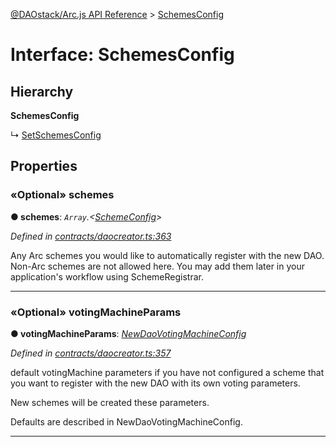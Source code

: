 [@DAOstack/Arc.js API Reference](../README.md) > [SchemesConfig](../interfaces/schemesconfig.md)



# Interface: SchemesConfig

## Hierarchy

**SchemesConfig**

↳  [SetSchemesConfig](setschemesconfig.md)









## Properties
<a id="schemes"></a>

### «Optional» schemes

**●  schemes**:  *`Array`.<[SchemeConfig](schemeconfig.md)>* 

*Defined in [contracts/daocreator.ts:363](https://github.com/daostack/arc.js/blob/0fff6d4/lib/contracts/daocreator.ts#L363)*



Any Arc schemes you would like to automatically register with the new DAO. Non-Arc schemes are not allowed here. You may add them later in your application's workflow using SchemeRegistrar.




___

<a id="votingmachineparams"></a>

### «Optional» votingMachineParams

**●  votingMachineParams**:  *[NewDaoVotingMachineConfig](newdaovotingmachineconfig.md)* 

*Defined in [contracts/daocreator.ts:357](https://github.com/daostack/arc.js/blob/0fff6d4/lib/contracts/daocreator.ts#L357)*



default votingMachine parameters if you have not configured a scheme that you want to register with the new DAO with its own voting parameters.

New schemes will be created these parameters.

Defaults are described in NewDaoVotingMachineConfig.




___


